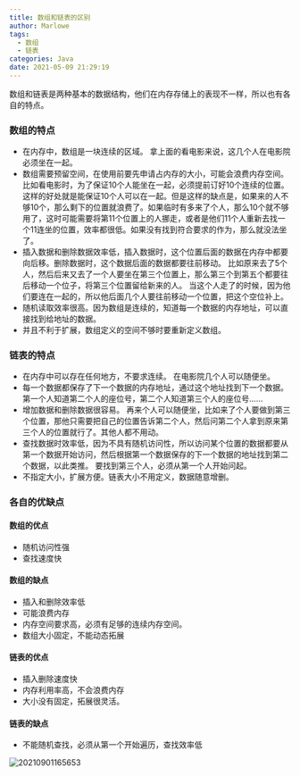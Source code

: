 ```yaml
---
title: 数组和链表的区别
author: Marlowe
tags:
  - 数组
  - 链表
categories: Java
date: 2021-05-09 21:29:19
---
```


数组和链表是两种基本的数据结构，他们在内存存储上的表现不一样，所以也有各自的特点。

<!--more-->

### 数组的特点

* 在内存中，数组是一块连续的区域。 拿上面的看电影来说，这几个人在电影院必须坐在一起。
* 数组需要预留空间，在使用前要先申请占内存的大小，可能会浪费内存空间。 比如看电影时，为了保证10个人能坐在一起，必须提前订好10个连续的位置。这样的好处就是能保证10个人可以在一起。但是这样的缺点是，如果来的人不够10个，那么剩下的位置就浪费了。如果临时有多来了个人，那么10个就不够用了，这时可能需要将第11个位置上的人挪走，或者是他们11个人重新去找一个11连坐的位置，效率都很低。如果没有找到符合要求的作为，那么就没法坐了。
* 插入数据和删除数据效率低，插入数据时，这个位置后面的数据在内存中都要向后移。删除数据时，这个数据后面的数据都要往前移动。 比如原来去了5个人，然后后来又去了一个人要坐在第三个位置上，那么第三个到第五个都要往后移动一个位子，将第三个位置留给新来的人。 当这个人走了的时候，因为他们要连在一起的，所以他后面几个人要往前移动一个位置，把这个空位补上。
* 随机读取效率很高。因为数组是连续的，知道每一个数据的内存地址，可以直接找到给地址的数据。
* 并且不利于扩展，数组定义的空间不够时要重新定义数组。

### 链表的特点

* 在内存中可以存在任何地方，不要求连续。 在电影院几个人可以随便坐。
* 每一个数据都保存了下一个数据的内存地址，通过这个地址找到下一个数据。 第一个人知道第二个人的座位号，第二个人知道第三个人的座位号……
* 增加数据和删除数据很容易。 再来个人可以随便坐，比如来了个人要做到第三个位置，那他只需要把自己的位置告诉第二个人，然后问第二个人拿到原来第三个人的位置就行了。其他人都不用动。
* 查找数据时效率低，因为不具有随机访问性，所以访问某个位置的数据都要从第一个数据开始访问，然后根据第一个数据保存的下一个数据的地址找到第二个数据，以此类推。 要找到第三个人，必须从第一个人开始问起。
* 不指定大小，扩展方便。链表大小不用定义，数据随意增删。

### 各自的优缺点

#### 数组的优点

* 随机访问性强
* 查找速度快

#### 数组的缺点

* 插入和删除效率低
* 可能浪费内存
* 内存空间要求高，必须有足够的连续内存空间。
* 数组大小固定，不能动态拓展

#### 链表的优点

* 插入删除速度快
* 内存利用率高，不会浪费内存
* 大小没有固定，拓展很灵活。

#### 链表的缺点

* 不能随机查找，必须从第一个开始遍历，查找效率低

![20210901165653](https://aishu-marlowe.oss-cn-beijing.aliyuncs.com/20210901165653.png)

